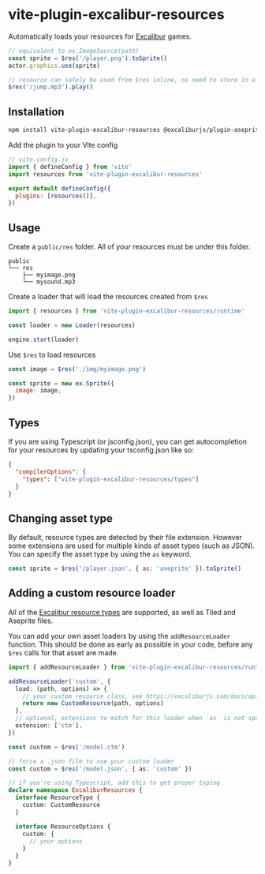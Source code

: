 # vite-plugin-excalibur-resources

Automatically loads your resources for [Excalibur](https://excaliburjs.com/) games.

```js
// equivalent to ex.ImageSource(path)
const sprite = $res('/player.png').toSprite()
actor.graphics.use(sprite)

// resource can safely be used from $res inline, no need to store in a variable
$res('/jump.mp3').play()
```

## Installation

```bash
npm install vite-plugin-excalibur-resources @excaliburjs/plugin-aseprite @excaliburjs/plugin-tiled
```

Add the plugin to your Vite config

```js
// vite.config.js
import { defineConfig } from 'vite'
import resources from 'vite-plugin-excalibur-resources'

export default defineConfig({
  plugins: [resources()],
})
```

## Usage

Create a `public/res` folder. All of your resources must be under this folder.

```
public
└── res
    ├── myimage.png
    └── mysound.mp3
```

Create a loader that will load the resources created from `$res`

```js
import { resources } from 'vite-plugin-excalibur-resources/runtime'

const loader = new Loader(resources)

engine.start(loader)
```

Use `$res` to load resources

```js
const image = $res('./img/myimage.png')

const sprite = new ex.Sprite({
  image: image,
})
```

## Types

If you are using Typescript (or jsconfig.json), you can get autocompletion for your resources by updating your tsconfig.json like so:

```json
{
  "compilerOptions": {
    "types": ["vite-plugin-excalibur-resources/types"]
  }
}
```

## Changing asset type

By default, resource types are detected by their file extension. However some extensions are used for multiple kinds of asset types (such as JSON). You can specify the asset type by using the `as` keyword.

```js
const sprite = $res('/player.json', { as: 'aseprite' }).toSprite()
```

## Adding a custom resource loader

All of the [Excalibur resource types](https://excaliburjs.com/docs/imagesource/) are supported, as well as Tiled and Aseprite files.

You can add your own asset loaders by using the `addResourceLoader` function. This should be done as early as possible in your code, before any `$res` calls for that asset are made.

```ts
import { addResourceLoader } from 'vite-plugin-excalibur-resources/runtime'

addResourceLoader('custom', {
  load: (path, options) => {
    // your custom resource class, see https://excaliburjs.com/docs/api/edge/classes/Resource.html
    return new CustomResource(path, options)
  },
  // optional, extensions to match for this loader when `as` is not specified
  extension: ['ctm'],
})

const custom = $res('/model.ctm')

// force a .json file to use your custom loader
const custom = $res('/model.json', { as: 'custom' })

// if you're using Typescript, add this to get proper typing
declare namespace ExcaliburResources {
  interface ResourceType {
    custom: CustomResource
  }

  interface ResourceOptions {
    custom: {
      // your options
    }
  }
}
```
